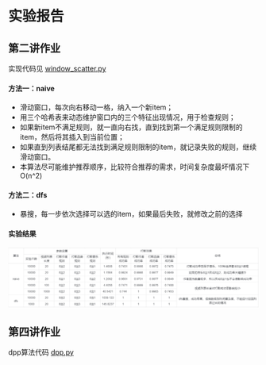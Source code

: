 # 实验报告

## 第二讲作业
实现代码见 [window_scatter.py](https://github.com/powerpuffpomelo/window_scatter/blob/master/window_scatter.py)
#### 方法一：naive
- 滑动窗口，每次向右移动一格，纳入一个新item；
- 用三个哈希表来动态维护窗口内的三个特征出现情况，用于检查规则；
- 如果新item不满足规则，就一直向右找，直到找到第一个满足规则限制的item，然后将其插入到当前位置；
- 如果直到列表结尾都无法找到满足规则限制的item，就记录失败的规则，继续滑动窗口。
- 本算法尽可能维护推荐顺序，比较符合推荐的需求，时间复杂度最坏情况下O(n^2)
#### 方法二：dfs
- 暴搜，每一步依次选择可以选的item，如果最后失败，就修改之前的选择


#### 实验结果
![image](https://github.com/powerpuffpomelo/window_scatter/blob/master/img/result2.png)

## 第四讲作业
dpp算法代码 [dpp.py](https://github.com/powerpuffpomelo/window_scatter/blob/master/dpp.py)